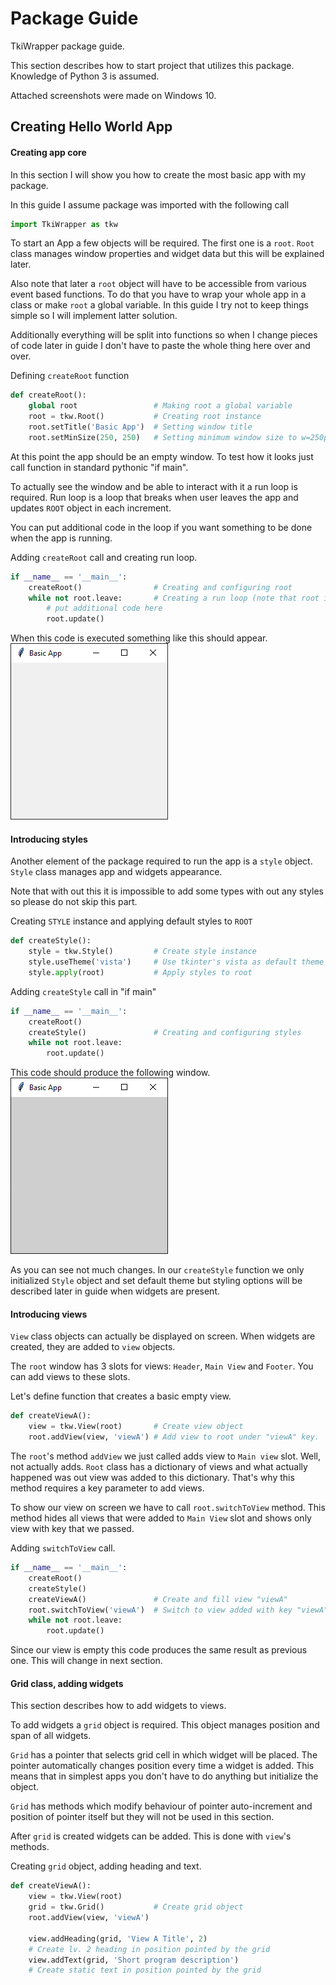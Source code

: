 # Package Guide
TkiWrapper package guide.

This section describes how to start project that utilizes this package.
Knowledge of Python 3 is assumed.

Attached screenshots were made on Windows 10.



## Creating Hello World App

#### Creating app core
In this section I will show you how to create the most basic app with my package.

In this guide I assume package was imported with the following call
```python
import TkiWrapper as tkw
```

To start an App a few objects will be required. The first one is a `root`.
`Root` class manages window properties and widget data
but this will be explained later.

Also note that later a `root` object will have to be accessible from various
event based functions. To do that you have to wrap your whole app
in a class or make `root` a global variable.
In this guide I try not to keep things simple so I will implement latter solution.

Additionally everything will be split into functions so when I change
pieces of code later in guide I don't have to paste the whole thing here over and over.

Defining `createRoot` function
```python
def createRoot():
    global root                 # Making root a global variable
    root = tkw.Root()           # Creating root instance
    root.setTitle('Basic App')  # Setting window title
    root.setMinSize(250, 250)   # Setting minimum window size to w=250px, h=250px
```

At this point the app should be an empty window.
To test how it looks just call function in standard pythonic "if main".

To actually see the window and be able to interact with it a run loop is required.
Run loop is a loop that breaks when user leaves the app and updates `ROOT` object
in each increment.

You can put additional code in the loop if you want something to be
done when the app is running.

Adding `createRoot` call and creating run loop.
```python
if __name__ == '__main__':
    createRoot()                # Creating and configuring root
    while not root.leave:       # Creating a run loop (note that root is a global)
        # put additional code here
        root.update()
```

When this code is executed something like this should appear.  
![Screenshot](screenshots/guide_1_1win.png)



#### Introducing styles
Another element of the package required to run the app is a `style` object.
`Style` class manages app and widgets appearance.

Note that with out this it is impossible to add some types with out any styles
so please do not skip this part.

Creating `STYLE` instance and applying default styles to `ROOT`
```python
def createStyle():
    style = tkw.Style()         # Create style instance
    style.useTheme('vista')     # Use tkinter's vista as default theme
    style.apply(root)           # Apply styles to root
```

Adding `createStyle` call in "if main"
```python
if __name__ == '__main__':
    createRoot()
    createStyle()               # Creating and configuring styles
    while not root.leave:
        root.update()
```

This code should produce the following window.  
![Screenshot](screenshots/guide_1_2win.png)

As you can see not much changes. In our `createStyle` function we only
initialized `Style` object and set default theme
but styling options will be described later in guide when widgets are present.



#### Introducing views
`View` class objects can actually be displayed on screen.
When widgets are created, they are added to `view` objects.

The `root` window has 3 slots for views: `Header`, `Main View` and `Footer`.
You can add views to these slots.

Let's define function that creates a basic empty view.

```python
def createViewA():
    view = tkw.View(root)       # Create view object
    root.addView(view, 'viewA') # Add view to root under "viewA" key.
```

The `root`'s method `addView` we just called adds view to `Main view` slot.
Well, not actually adds. `Root` class has a dictionary of views and what actually
happened was out view was added to this dictionary.
That's why this method requires a key parameter to add views.

To show our view on screen we have to call `root.switchToView` method.
This method hides all views that were added to `Main View` slot and shows
only view with key that we passed.

Adding `switchToView` call.
```python
if __name__ == '__main__':
    createRoot()
    createStyle()
    createViewA()               # Create and fill view "viewA"
    root.switchToView('viewA')  # Switch to view added with key "viewA"
    while not root.leave:
        root.update()
```

Since our view is empty this code produces the same result as previous one.
This will change in next section.



#### Grid class, adding widgets
This section describes how to add widgets to views.

To add widgets a `grid` object is required.
This object manages position and span of all widgets.

`Grid` has a pointer that selects grid cell in which widget will be placed.
The pointer automatically changes position every time a widget is added.
This means that in simplest apps you don't have to
do anything but initialize the object.

`Grid` has methods which modify behaviour of pointer auto-increment
and position of pointer itself but they will not be used in this section.

After `grid` is created widgets can be added.
This is done with `view`'s methods.

Creating `grid` object, adding heading and text.
```python
def createViewA():
    view = tkw.View(root)
    grid = tkw.Grid()           # Create grid object
    root.addView(view, 'viewA')

    view.addHeading(grid, 'View A Title', 2)
    # Create lv. 2 heading in position pointed by the grid
    view.addText(grid, 'Short program description')
    # Create static text in position pointed by the grid
```
